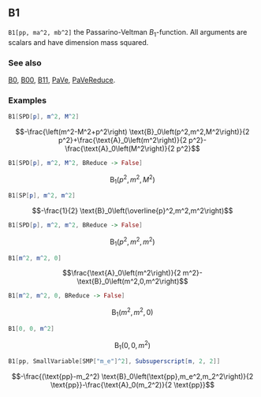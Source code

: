 ## B1 

`B1[pp, ma^2, mb^2]` the Passarino-Veltman $B_1$-function. All arguments are scalars and have dimension mass squared.

### See also

[B0](B0), [B00](B00), [B11](B11), [PaVe](PaVe), [PaVeReduce](PaVeReduce).

### Examples

```mathematica
B1[SPD[p], m^2, M^2]
```

$$-\frac{\left(m^2-M^2+p^2\right) \text{B}_0\left(p^2,m^2,M^2\right)}{2 p^2}+\frac{\text{A}_0\left(m^2\right)}{2 p^2}-\frac{\text{A}_0\left(M^2\right)}{2 p^2}$$

```mathematica
B1[SPD[p], m^2, M^2, BReduce -> False]
```

$$\text{B}_1\left(p^2,m^2,M^2\right)$$

```mathematica
B1[SP[p], m^2, m^2]
```

$$-\frac{1}{2} \text{B}_0\left(\overline{p}^2,m^2,m^2\right)$$

```mathematica
B1[SPD[p], m^2, m^2, BReduce -> False]
```

$$\text{B}_1\left(p^2,m^2,m^2\right)$$

```mathematica
B1[m^2, m^2, 0]
```

$$\frac{\text{A}_0\left(m^2\right)}{2 m^2}-\text{B}_0\left(m^2,0,m^2\right)$$

```mathematica
B1[m^2, m^2, 0, BReduce -> False]
```

$$\text{B}_1\left(m^2,m^2,0\right)$$

```mathematica
B1[0, 0, m^2]
```

$$\text{B}_1\left(0,0,m^2\right)$$

```mathematica
B1[pp, SmallVariable[SMP["m_e"]^2], Subsuperscript[m, 2, 2]]
```

$$-\frac{(\text{pp}-m_2^2) \text{B}_0\left(\text{pp},m_e^2,m_2^2\right)}{2 \text{pp}}-\frac{\text{A}_0(m_2^2)}{2 \text{pp}}$$